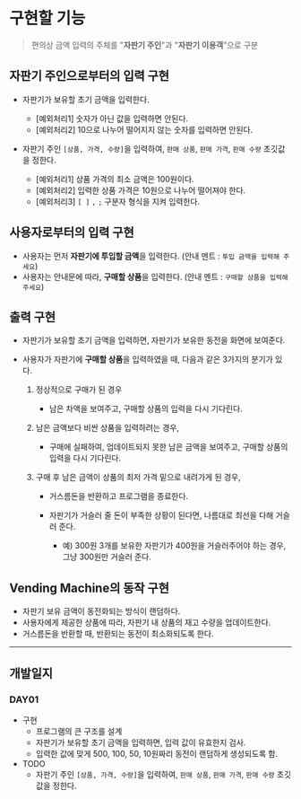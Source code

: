 # 구현할 기능

>편의상 금액 입력의 주체를 "**자판기 주인**"과 "**자판기 이용객**"으로 구분



## 자판기 주인으로부터의 입력 구현

- 자판기가 보유할 초기 금액을 입력한다.
    - [예외처리1] 숫자가 아닌 값을 입력하면 안된다.
    - [예외처리2] 10으로 나누어 떨어지지 않는 숫자를 입력하면 안된다.

- 자판기 주인 `[상품, 가격, 수량]`을 입력하여, `판매 상품`, `판매 가격`, `판매 수량` 초깃값을 정한다.
    - [예외처리1] 상품 가격의 최소 금액은 100원이다.
    - [예외처리2] 입력한 상품 가격은 10원으로 나누어 떨어져야 한다.
    - [예외처리3] `[ ]` `,` `;` 구분자 형식을 지켜 입력한다.



## 사용자로부터의 입력 구현

- 사용자는 먼저 **자판기에 투입할 금액**을 입력한다. (안내 멘트 : `투입 금액을 입력해 주세요`)
- 사용자는 안내문에 따라, **구매할 상품**을 입력한다. (안내 멘트 : `구매할 상품을 입력해 주세요`)



## 출력 구현

- 자판기가 보유할 초기 금액을 입력하면, 자판기가 보유한 동전을 화면에 보여준다.

- 사용자가 자판기에 **구매할 상품**을 입력하였을 때, 다음과 같은 3가지의 분기가 있다.

    1. 정상적으로 구매가 된 경우

        - 남은 차액을 보여주고, 구매할 상품의 입력을 다시 기다린다.

    2. 남은 금액보다 비싼 상품을 입력하려는 경우,

        - 구매에 실패하여, 업데이트되지 못한 남은 금액을 보여주고, 구매할 상품의 입력을 다시 기다린다.

    3. 구매 후 남은 금액이 상품의 최저 가격 밑으로 내려가게 된 경우,

        - 거스름돈을 반환하고 프로그램을 종료한다.

        - 자판기가 거슬러 줄 돈이 부족한 상황이 된다면, 나름대로 최선을 다해 거슬러 준다.
            - 예) 300원 3개를 보유한 자판기가 400원을 거슬러주어야 하는 경우, 그냥 300원만 거슬러 준다.



## Vending Machine의 동작 구현

- 자판기 보유 금액이 동전화되는 방식이 랜덤하다.
- 사용자에게 제공한 상품에 따라, 자판기 내 상품의 재고 수량을 업데이트한다.
- 거스름돈을 반환할 때, 반환되는 동전이 최소화되도록 한다.





----------

## 개발일지

### DAY01

- 구현
    - 프로그램의 큰 구조를 설계
    - 자판기가 보유할 초기 금액을 입력하면, 입력 값이 유효한지 검사.
    - 입력한 값에 맞게 500, 100, 50, 10원짜리 동전이 랜덤하게 생성되도록 함.
- TODO
    - 자판기 주인 `[상품, 가격, 수량]`을 입력하여, `판매 상품`, `판매 가격`, `판매 수량` 초깃값을 정한다.